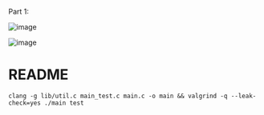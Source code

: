 Part 1:

![image](https://github.com/SamJoan/advent-of-code-2023/assets/152786/53dfd0d5-0b47-4536-85be-9c0506d0537d)

![image](https://github.com/SamJoan/advent-of-code-2023/assets/152786/c3c4f5b3-c7a3-41da-b3f0-2ee16316820b)


# README

```
clang -g lib/util.c main_test.c main.c -o main && valgrind -q --leak-check=yes ./main test
```
